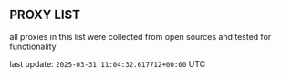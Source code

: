 ## PROXY LIST

all proxies in this list were collected from open sources and tested for functionality

last update: `2025-03-31 11:04:32.617712+00:00` UTC